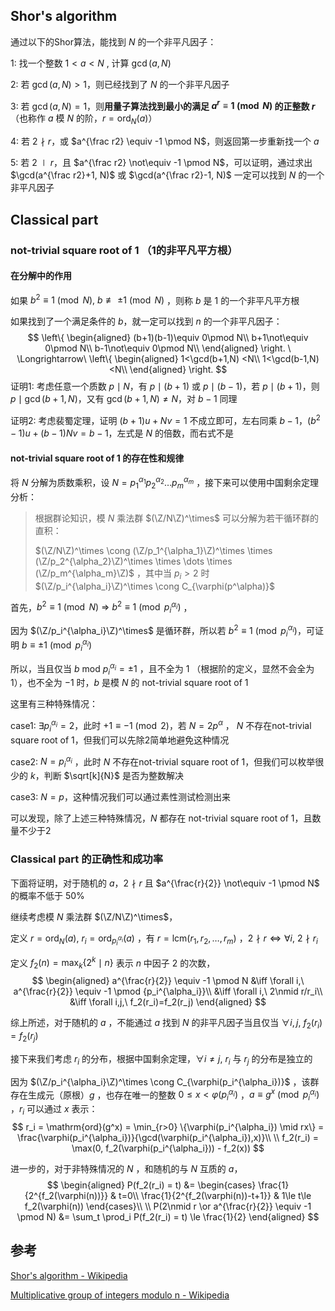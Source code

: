 ## Shor's algorithm

通过以下的Shor算法，能找到 $N$ 的一个非平凡因子：

1: 找一个整数 $1<a<N$ , 计算 $\gcd(a, N)$

2: 若 $\gcd(a, N)>1$，则已经找到了 $N$ 的一个非平凡因子

3: 若 $\gcd(a,N)=1$，则**用量子算法找到最小的满足 $a^r \equiv 1 \pmod N$ 的正整数 $r$** （也称作 $a$ 模 $N$ 的阶，$r=\mathrm{ord}_N(a)$）

4: 若 $2\nmid r$，或 $a^{\frac r2} \equiv -1 \pmod N$，则返回第一步重新找一个 $a$

5: 若 $2\mid r$，且 $a^{\frac r2} \not\equiv -1 \pmod N$，可以证明，通过求出 $\gcd(a^{\frac r2}+1, N)$ 或 $\gcd(a^{\frac r2}-1, N)$ 一定可以找到 $N$ 的一个非平凡因子



## Classical part

### not-trivial square root of 1 （1的非平凡平方根）

#### 在分解中的作用

如果 $b^2 \equiv 1 \pmod N,\ b\not\equiv\pm1 \pmod N$ ，则称 $b$ 是 $1$ 的一个非平凡平方根

如果找到了一个满足条件的 $b$，就一定可以找到 $n$ 的一个非平凡因子：
$$
\left\{
\begin{aligned}
(b+1)(b-1)\equiv 0\pmod N\\
b+1\not\equiv 0\pmod N\\
b-1\not\equiv 0\pmod N\\
\end{aligned}
\right.
\ \Longrightarrow\ 
\left\{
\begin{aligned}
1<\gcd(b+1,N) <N\\
1<\gcd(b-1,N) <N\\
\end{aligned}
\right.
$$
证明1: 考虑任意一个质数 $p\mid N$，有 $p\mid (b+1)$ 或 $p\mid (b-1)$，若 $p\mid (b+1)$，则 $p\mid\gcd(b+1,N)$，又有 $\gcd(b+1,N) \neq N$，对 $b-1$ 同理

证明2: 考虑裴蜀定理，证明 $(b+1)u+Nv=1$ 不成立即可，左右同乘 $b-1$，$(b^2-1)u+(b-1)Nv=b-1$，左式是 $N$ 的倍数，而右式不是



#### not-trivial square root of 1 的存在性和规律

将 $N$ 分解为质数乘积，设 $N=p_1^{\alpha_1}p_2^{\alpha_2} \dots p_m^{\alpha_m}$ ，接下来可以使用中国剩余定理分析：



> 根据群论知识，模 $N$ 乘法群 $(\Z/N\Z)^\times$ 可以分解为若干循环群的直积：
> 
> $(\Z/N\Z)^\times \cong (\Z/p_1^{\alpha_1}\Z)^\times \times (\Z/p_2^{\alpha_2}\Z)^\times \times \dots \times (\Z/p_m^{\alpha_m}\Z)$ ，其中当 $p_i>2$ 时 $(\Z/p_i^{\alpha_i}\Z)^\times \cong C_{\varphi(p^\alpha)}$



首先，$b^2 \equiv 1 \pmod N \ \Longrightarrow\ b^2 \equiv 1 \pmod {p_i^{\alpha_i}}$ ，

因为 $(\Z/p_i^{\alpha_i}\Z)^\times$ 是循环群，所以若 $b^2 \equiv 1 \pmod {p_i^{\alpha_i}}$，可证明 $b \equiv \pm 1\pmod {p_i^{\alpha_i}}$ 



所以，当且仅当 $b\ \mathrm{mod}\ p_i^{\alpha_i} = \pm1$ ，且不全为 $1$ （根据阶的定义，显然不会全为 $1$），也不全为 $-1$ 时，$b$ 是模 $N$ 的 not-trivial square root of 1




这里有三种特殊情况：

case1: $\exists p_i^{\alpha_i} = 2$，此时 $+1\equiv -1 \pmod 2$，若 $N=2 p^{\alpha}$ ， $N$ 不存在not-trivial square root of 1，但我们可以先除2简单地避免这种情况

case2: $N=p_i^{\alpha_i}$ ，此时 $N$ 不存在not-trivial square root of 1，但我们可以枚举很少的 $k$，判断 $\sqrt[k]{N}$ 是否为整数解决

case3: $N=p$，这种情况我们可以通过素性测试检测出来



可以发现，除了上述三种特殊情况，$N$ 都存在 not-trivial square root of 1，且数量不少于2



### Classical part 的正确性和成功率

下面将证明，对于随机的 $a$，$2\nmid r$ 且 $a^{\frac{r}{2}} \not\equiv -1 \pmod N$ 的概率不低于 $50\%$



继续考虑模 $N$ 乘法群 $(\Z/N\Z)^\times$，

定义 $r=\mathrm{ord}_N(a),\ r_i = \mathrm{ord}_{p_i^{\alpha_i}}(a)$ ，有 $r = \mathrm{lcm}(r_1,r_2,\dots,r_m)$ ，$2\nmid r \iff \forall i,\ 2\nmid r_i$



定义 $f_2(n) = \max_k \{2^k \mid n\}$ 表示 $n$ 中因子 $2$ 的次数，
$$
\begin{aligned}
a^{\frac{r}{2}} \equiv -1 \pmod N &\iff \forall i,\ a^{\frac{r}{2}} \equiv -1 \pmod {p_i^{\alpha_i}}\\
&\iff \forall i,\ 2\nmid r/r_i\\
&\iff \forall i,j,\ f_2(r_i)=f_2(r_j)
\end{aligned}
$$


综上所述，对于随机的 $a$ ，不能通过 $a$ 找到 $N$ 的非平凡因子当且仅当 $\forall i,j,\ f_2(r_i) = f_2(r_j)$



接下来我们考虑 $r_i$ 的分布，根据中国剩余定理，$\forall i\neq j,\ r_i$ 与 $r_j$ 的分布是独立的

因为 $(\Z/p_i^{\alpha_i}\Z)^\times \cong C_{\varphi(p_i^{\alpha_i})}$ ，该群存在生成元（原根）$g$ ，也存在唯一的整数 $0\le x < \varphi(p_i^{\alpha_i})$ ，$a\equiv g^x \pmod{p_i^{\alpha_i}}$ ，$r_i$ 可以通过 $x$ 表示：
$$
r_i = \mathrm{ord}(g^x) = \min_{r>0} \{\varphi(p_i^{\alpha_i}) \mid rx\} = \frac{\varphi(p_i^{\alpha_i})}{\gcd(\varphi(p_i^{\alpha_i}),x)}\\
\\
f_2(r_i) = \max(0, f_2(\varphi(p_i^{\alpha_i})) - f_2(x))
$$


进一步的，对于非特殊情况的 $N$ ，和随机的与 $N$ 互质的 $a$，
$$
\begin{aligned}
P(f_2(r_i) = t) &= \begin{cases}
\frac{1}{2^{f_2(\varphi(n))}} & t=0\\
\frac{1}{2^{f_2(\varphi(n))-t+1}} & 1\le t\le f_2(\varphi(n))
\end{cases}\\
\\
P(2\nmid r \or a^{\frac{r}{2}} \equiv -1 \pmod N) &= \sum_t \prod_i P(f_2(r_i) = t) \le \frac{1}{2}
\end{aligned}
$$


## 参考

[Shor's algorithm - Wikipedia](https://en.wikipedia.org/wiki/Shor's_algorithm)

[Multiplicative group of integers modulo n - Wikipedia](https://en.wikipedia.org/wiki/Multiplicative_group_of_integers_modulo_n)